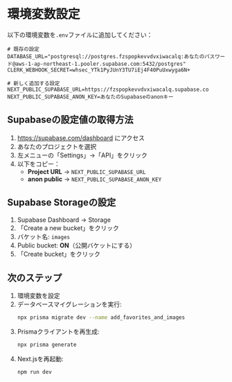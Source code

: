 # 環境変数設定

以下の環境変数を`.env`ファイルに追加してください：

```env
# 既存の設定
DATABASE_URL="postgresql://postgres.fzspopkevvdvxiwacalq:あなたのパスワード@aws-1-ap-northeast-1.pooler.supabase.com:5432/postgres"
CLERK_WEBHOOK_SECRET=whsec_YTk1PyJUnY3TU7iEj4F40PuUxwyga6N+

# 新しく追加する設定
NEXT_PUBLIC_SUPABASE_URL=https://fzspopkevvdvxiwacalq.supabase.co
NEXT_PUBLIC_SUPABASE_ANON_KEY=あなたのSupabaseのanonキー
```

## Supabaseの設定値の取得方法

1. https://supabase.com/dashboard にアクセス
2. あなたのプロジェクトを選択
3. 左メニューの「Settings」→「API」をクリック
4. 以下をコピー：
   - **Project URL** → `NEXT_PUBLIC_SUPABASE_URL`
   - **anon public** → `NEXT_PUBLIC_SUPABASE_ANON_KEY`

## Supabase Storageの設定

1. Supabase Dashboard → Storage
2. 「Create a new bucket」をクリック
3. バケット名: `images`
4. Public bucket: **ON**（公開バケットにする）
5. 「Create bucket」をクリック

## 次のステップ

1. 環境変数を設定
2. データベースマイグレーションを実行:
   ```bash
   npx prisma migrate dev --name add_favorites_and_images
   ```
3. Prismaクライアントを再生成:
   ```bash
   npx prisma generate
   ```
4. Next.jsを再起動:
   ```bash
   npm run dev
   ```
